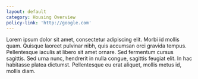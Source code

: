 ```yaml
---
layout: default
category: Housing Overview
policy-link: 'http://google.com'
---
```


Lorem ipsum dolor sit amet, consectetur adipiscing elit. Morbi id mollis quam. Quisque laoreet pulvinar nibh, quis accumsan orci gravida tempus. Pellentesque iaculis at libero sit amet ornare. Sed fermentum cursus sagittis. Sed urna nunc, hendrerit in nulla congue, sagittis feugiat elit. In hac habitasse platea dictumst. Pellentesque eu erat aliquet, mollis metus id, mollis diam.